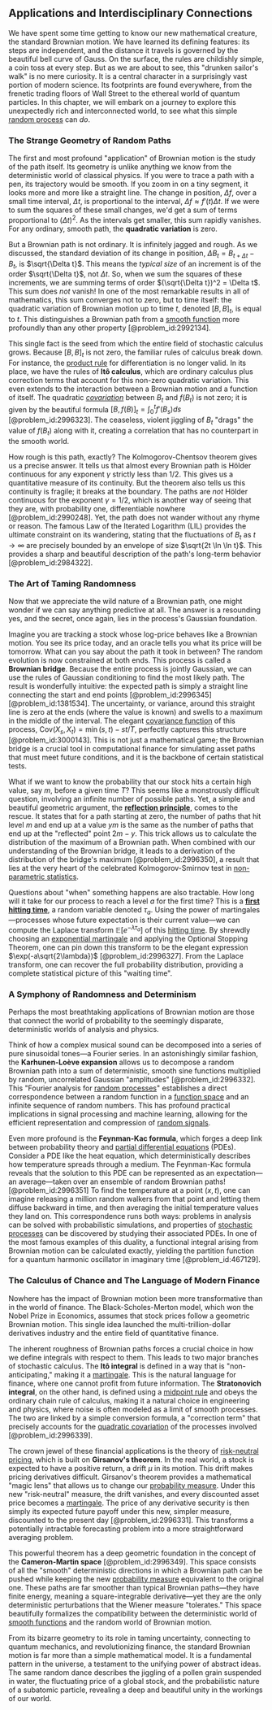 ## Applications and Interdisciplinary Connections

We have spent some time getting to know our new mathematical creature, the standard Brownian motion. We have learned its defining features: its steps are independent, and the distance it travels is governed by the beautiful bell curve of Gauss. On the surface, the rules are childishly simple, a coin toss at every step. But as we are about to see, this "drunken sailor's walk" is no mere curiosity. It is a central character in a surprisingly vast portion of modern science. Its footprints are found everywhere, from the frenetic trading floors of Wall Street to the ethereal world of quantum particles. In this chapter, we will embark on a journey to explore this unexpectedly rich and interconnected world, to see what this simple [random process](@article_id:269111) can *do*.

### The Strange Geometry of Random Paths

The first and most profound "application" of Brownian motion is the study of the path itself. Its geometry is unlike anything we know from the deterministic world of classical physics. If you were to trace a path with a pen, its trajectory would be smooth. If you zoom in on a tiny segment, it looks more and more like a straight line. The change in position, $\Delta f$, over a small time interval, $\Delta t$, is proportional to the interval, $\Delta f \approx f'(t) \Delta t$. If we were to sum the squares of these small changes, we'd get a sum of terms proportional to $(\Delta t)^2$. As the intervals get smaller, this sum rapidly vanishes. For any ordinary, smooth path, the **quadratic variation** is zero.

But a Brownian path is not ordinary. It is infinitely jagged and rough. As we discussed, the standard deviation of its change in position, $\Delta B_t = B_{t+\Delta t} - B_t$, is $\sqrt{\Delta t}$. This means the *typical size* of an increment is of the order $\sqrt{\Delta t}$, not $\Delta t$. So, when we sum the squares of these increments, we are summing terms of order $(\sqrt{\Delta t})^2 = \Delta t$. This sum does *not* vanish! In one of the most remarkable results in all of mathematics, this sum converges not to zero, but to time itself: the quadratic variation of Brownian motion up to time $t$, denoted $[B,B]_t$, is equal to $t$. This distinguishes a Brownian path from a [smooth function](@article_id:157543) more profoundly than any other property [@problem_id:2992134].

This single fact is the seed from which the entire field of stochastic calculus grows. Because $[B,B]_t$ is not zero, the familiar rules of calculus break down. For instance, the [product rule](@article_id:143930) for differentiation is no longer valid. In its place, we have the rules of **Itô calculus**, which are ordinary calculus plus correction terms that account for this non-zero quadratic variation. This even extends to the interaction between a Brownian motion and a function of itself. The quadratic *[covariation](@article_id:633603)* between $B_t$ and $f(B_t)$ is not zero; it is given by the beautiful formula $[B, f(B)]_t = \int_0^t f'(B_s) ds$ [@problem_id:2996323]. The ceaseless, violent jiggling of $B_t$ "drags" the value of $f(B_t)$ along with it, creating a correlation that has no counterpart in the smooth world.

How rough is this path, exactly? The Kolmogorov-Chentsov theorem gives us a precise answer. It tells us that almost every Brownian path is Hölder continuous for any exponent $\gamma$ strictly less than $1/2$. This gives us a quantitative measure of its continuity. But the theorem also tells us this continuity is fragile; it breaks at the boundary. The paths are *not* Hölder continuous for the exponent $\gamma=1/2$, which is another way of seeing that they are, with probability one, differentiable nowhere [@problem_id:2990248]. Yet, the path does not wander without any rhyme or reason. The famous Law of the Iterated Logarithm (LIL) provides the ultimate constraint on its wandering, stating that the fluctuations of $B_t$ as $t \to \infty$ are precisely bounded by an envelope of size $\sqrt{2t \ln \ln t}$. This provides a sharp and beautiful description of the path's long-term behavior [@problem_id:2984322].

### The Art of Taming Randomness

Now that we appreciate the wild nature of a Brownian path, one might wonder if we can say anything predictive at all. The answer is a resounding yes, and the secret, once again, lies in the process's Gaussian foundation.

Imagine you are tracking a stock whose log-price behaves like a Brownian motion. You see its price today, and an oracle tells you what its price will be tomorrow. What can you say about the path it took in between? The random evolution is now constrained at both ends. This process is called a **Brownian bridge**. Because the entire process is jointly Gaussian, we can use the rules of Gaussian conditioning to find the most likely path. The result is wonderfully intuitive: the expected path is simply a straight line connecting the start and end points [@problem_id:2996345] [@problem_id:1381534]. The uncertainty, or variance, around this straight line is zero at the ends (where the value is known) and swells to a maximum in the middle of the interval. The elegant [covariance function](@article_id:264537) of this process, $\mathrm{Cov}(X_s, X_t) = \min(s,t) - st/T$, perfectly captures this structure [@problem_id:3000143]. This is not just a mathematical game; the Brownian bridge is a crucial tool in computational finance for simulating asset paths that must meet future conditions, and it is the backbone of certain statistical tests.

What if we want to know the probability that our stock hits a certain high value, say $m$, before a given time $T$? This seems like a monstrously difficult question, involving an infinite number of possible paths. Yet, a simple and beautiful geometric argument, the **[reflection principle](@article_id:148010)**, comes to the rescue. It states that for a path starting at zero, the number of paths that hit level $m$ and end up at a value $y  m$ is the same as the number of paths that end up at the "reflected" point $2m-y$. This trick allows us to calculate the distribution of the maximum of a Brownian path. When combined with our understanding of the Brownian bridge, it leads to a derivation of the distribution of the bridge's maximum [@problem_id:2996350], a result that lies at the very heart of the celebrated Kolmogorov-Smirnov test in [non-parametric statistics](@article_id:174349).

Questions about "when" something happens are also tractable. How long will it take for our process to reach a level $a$ for the first time? This is a **[first hitting time](@article_id:265812)**, a random variable denoted $\tau_a$. Using the power of martingales—processes whose future expectation is their current value—we can compute the Laplace transform $\mathbb{E}[e^{-\lambda \tau_a}]$ of this [hitting time](@article_id:263670). By shrewdly choosing an [exponential martingale](@article_id:181757) and applying the Optional Stopping Theorem, one can pin down this transform to be the elegant expression $\exp(-a\sqrt{2\lambda})$ [@problem_id:2996327]. From the Laplace transform, one can recover the full probability distribution, providing a complete statistical picture of this "waiting time".

### A Symphony of Randomness and Determinism

Perhaps the most breathtaking applications of Brownian motion are those that connect the world of probability to the seemingly disparate, deterministic worlds of analysis and physics.

Think of how a complex musical sound can be decomposed into a series of pure sinusoidal tones—a Fourier series. In an astonishingly similar fashion, the **Karhunen-Loève expansion** allows us to decompose a random Brownian path into a sum of deterministic, smooth sine functions multiplied by random, uncorrelated Gaussian "amplitudes" [@problem_id:2996332]. This "Fourier analysis for [random processes](@article_id:267993)" establishes a direct correspondence between a random function in a [function space](@article_id:136396) and an infinite sequence of random numbers. This has profound practical implications in signal processing and machine learning, allowing for the efficient representation and compression of [random signals](@article_id:262251).

Even more profound is the **Feynman-Kac formula**, which forges a deep link between probability theory and [partial differential equations](@article_id:142640) (PDEs). Consider a PDE like the heat equation, which deterministically describes how temperature spreads through a medium. The Feynman-Kac formula reveals that the solution to this PDE can be represented as an expectation—an average—taken over an ensemble of random Brownian paths! [@problem_id:2996351] To find the temperature at a point $(x, t)$, one can imagine releasing a million random walkers from that point and letting them diffuse backward in time, and then averaging the initial temperature values they land on. This correspondence runs both ways: problems in analysis can be solved with probabilistic simulations, and properties of [stochastic processes](@article_id:141072) can be discovered by studying their associated PDEs. In one of the most famous examples of this duality, a functional integral arising from Brownian motion can be calculated exactly, yielding the partition function for a quantum harmonic oscillator in imaginary time [@problem_id:467129].

### The Calculus of Chance and The Language of Modern Finance

Nowhere has the impact of Brownian motion been more transformative than in the world of finance. The Black-Scholes-Merton model, which won the Nobel Prize in Economics, assumes that stock prices follow a geometric Brownian motion. This single idea launched the multi-trillion-dollar derivatives industry and the entire field of quantitative finance.

The inherent roughness of Brownian paths forces a crucial choice in how we define integrals with respect to them. This leads to two major branches of stochastic calculus. The **Itô integral** is defined in a way that is "non-anticipating," making it a [martingale](@article_id:145542). This is the natural language for finance, where one cannot profit from future information. The **Stratonovich integral**, on the other hand, is defined using a [midpoint rule](@article_id:176993) and obeys the ordinary chain rule of calculus, making it a natural choice in engineering and physics, where noise is often modeled as a limit of smooth processes. The two are linked by a simple conversion formula, a "correction term" that precisely accounts for the [quadratic covariation](@article_id:179661) of the processes involved [@problem_id:2996339].

The crown jewel of these financial applications is the theory of [risk-neutral pricing](@article_id:143678), which is built on **Girsanov's theorem**. In the real world, a stock is expected to have a positive return, a drift $\mu$ in its motion. This drift makes pricing derivatives difficult. Girsanov's theorem provides a mathematical "magic lens" that allows us to change our [probability measure](@article_id:190928). Under this new "risk-neutral" measure, the drift vanishes, and every discounted asset price becomes a [martingale](@article_id:145542). The price of any derivative security is then simply its expected future payoff under this new, simpler measure, discounted to the present day [@problem_id:2996331]. This transforms a potentially intractable forecasting problem into a more straightforward averaging problem.

This powerful theorem has a deep geometric foundation in the concept of the **Cameron-Martin space** [@problem_id:2996349]. This space consists of all the "smooth" deterministic directions in which a Brownian path can be pushed while keeping the new [probability measure](@article_id:190928) equivalent to the original one. These paths are far smoother than typical Brownian paths—they have finite energy, meaning a square-integrable derivative—yet they are the only deterministic perturbations that the Wiener measure "tolerates." This space beautifully formalizes the compatibility between the deterministic world of [smooth functions](@article_id:138448) and the random world of Brownian motion.

From its bizarre geometry to its role in taming uncertainty, connecting to quantum mechanics, and revolutionizing finance, the standard Brownian motion is far more than a simple mathematical model. It is a fundamental pattern in the universe, a testament to the unifying power of abstract ideas. The same random dance describes the jiggling of a pollen grain suspended in water, the fluctuating price of a global stock, and the probabilistic nature of a subatomic particle, revealing a deep and beautiful unity in the workings of our world.